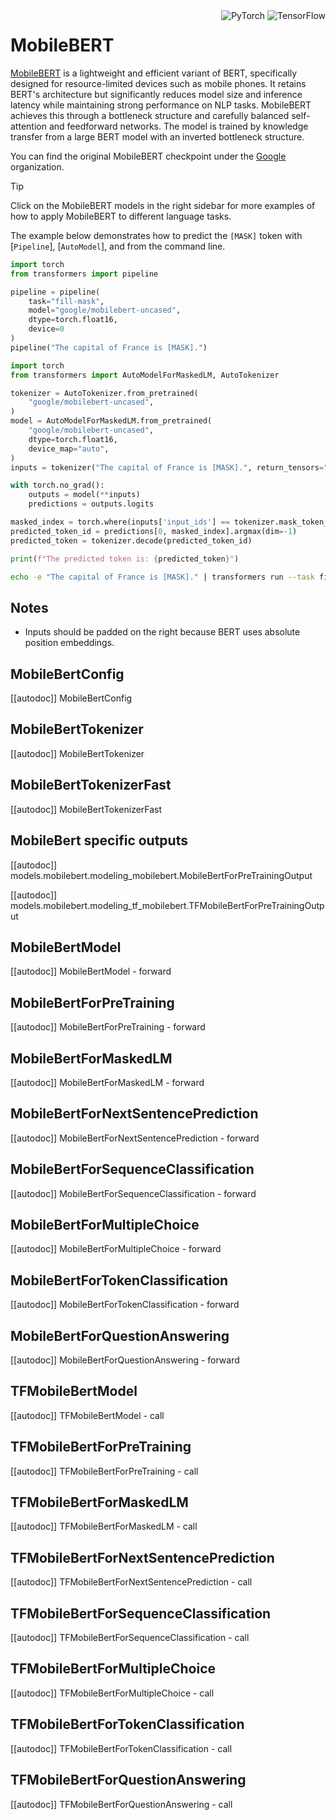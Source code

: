<!--Copyright 2020 The HuggingFace Team. All rights reserved.

Licensed under the Apache License, Version 2.0 (the "License"); you may not use this file except in compliance with
the License. You may obtain a copy of the License at

http://www.apache.org/licenses/LICENSE-2.0

Unless required by applicable law or agreed to in writing, software distributed under the License is distributed on
an "AS IS" BASIS, WITHOUT WARRANTIES OR CONDITIONS OF ANY KIND, either express or implied. See the License for the
specific language governing permissions and limitations under the License.

⚠️ Note that this file is in Markdown but contain specific syntax for our doc-builder (similar to MDX) that may not be
rendered properly in your Markdown viewer.

-->


<div style="float: right;">
    <div class="flex flex-wrap space-x-1">
        <img alt="PyTorch" src="https://img.shields.io/badge/PyTorch-DE3412?style=flat&logo=pytorch&logoColor=white">
        <img alt="TensorFlow" src="https://img.shields.io/badge/TensorFlow-FF6F00?style=flat&logo=tensorflow&logoColor=white">
    </div>
</div>

# MobileBERT

[MobileBERT](https://huggingface.co/papers/2004.02984) is a lightweight and efficient variant of BERT, specifically designed for resource-limited devices such as mobile phones. It retains BERT's architecture but significantly reduces model size and inference latency while maintaining strong performance on NLP tasks. MobileBERT achieves this through a bottleneck structure and carefully balanced self-attention and feedforward networks. The model is trained by knowledge transfer from a large BERT model with an inverted bottleneck structure.

You can find the original MobileBERT checkpoint under the [Google](https://huggingface.co/google/mobilebert-uncased) organization.
> [!TIP]
> Click on the MobileBERT models in the right sidebar for more examples of how to apply MobileBERT to different language tasks.

The example below demonstrates how to predict the `[MASK]` token with [`Pipeline`], [`AutoModel`], and from the command line.

<hfoptions id="usage">
<hfoption id="Pipeline">

```py
import torch
from transformers import pipeline

pipeline = pipeline(
    task="fill-mask",
    model="google/mobilebert-uncased",
    dtype=torch.float16,
    device=0
)
pipeline("The capital of France is [MASK].")
```
</hfoption>
<hfoption id="AutoModel">

```py
import torch
from transformers import AutoModelForMaskedLM, AutoTokenizer

tokenizer = AutoTokenizer.from_pretrained(
    "google/mobilebert-uncased",
)
model = AutoModelForMaskedLM.from_pretrained(
    "google/mobilebert-uncased",
    dtype=torch.float16,
    device_map="auto",
)
inputs = tokenizer("The capital of France is [MASK].", return_tensors="pt").to("cuda")

with torch.no_grad():
    outputs = model(**inputs)
    predictions = outputs.logits

masked_index = torch.where(inputs['input_ids'] == tokenizer.mask_token_id)[1]
predicted_token_id = predictions[0, masked_index].argmax(dim=-1)
predicted_token = tokenizer.decode(predicted_token_id)

print(f"The predicted token is: {predicted_token}")
```

</hfoption>
<hfoption id="transformers CLI">

```bash
echo -e "The capital of France is [MASK]." | transformers run --task fill-mask --model google/mobilebert-uncased --device 0
```

</hfoption>
</hfoptions>


## Notes

- Inputs should be padded on the right because BERT uses absolute position embeddings.

## MobileBertConfig

[[autodoc]] MobileBertConfig

## MobileBertTokenizer

[[autodoc]] MobileBertTokenizer

## MobileBertTokenizerFast

[[autodoc]] MobileBertTokenizerFast

## MobileBert specific outputs

[[autodoc]] models.mobilebert.modeling_mobilebert.MobileBertForPreTrainingOutput

[[autodoc]] models.mobilebert.modeling_tf_mobilebert.TFMobileBertForPreTrainingOutput

<frameworkcontent>
<pt>

## MobileBertModel

[[autodoc]] MobileBertModel
    - forward

## MobileBertForPreTraining

[[autodoc]] MobileBertForPreTraining
    - forward

## MobileBertForMaskedLM

[[autodoc]] MobileBertForMaskedLM
    - forward

## MobileBertForNextSentencePrediction

[[autodoc]] MobileBertForNextSentencePrediction
    - forward

## MobileBertForSequenceClassification

[[autodoc]] MobileBertForSequenceClassification
    - forward

## MobileBertForMultipleChoice

[[autodoc]] MobileBertForMultipleChoice
    - forward

## MobileBertForTokenClassification

[[autodoc]] MobileBertForTokenClassification
    - forward

## MobileBertForQuestionAnswering

[[autodoc]] MobileBertForQuestionAnswering
    - forward

</pt>
<tf>

## TFMobileBertModel

[[autodoc]] TFMobileBertModel
    - call

## TFMobileBertForPreTraining

[[autodoc]] TFMobileBertForPreTraining
    - call

## TFMobileBertForMaskedLM

[[autodoc]] TFMobileBertForMaskedLM
    - call

## TFMobileBertForNextSentencePrediction

[[autodoc]] TFMobileBertForNextSentencePrediction
    - call

## TFMobileBertForSequenceClassification

[[autodoc]] TFMobileBertForSequenceClassification
    - call

## TFMobileBertForMultipleChoice

[[autodoc]] TFMobileBertForMultipleChoice
    - call

## TFMobileBertForTokenClassification

[[autodoc]] TFMobileBertForTokenClassification
    - call

## TFMobileBertForQuestionAnswering

[[autodoc]] TFMobileBertForQuestionAnswering
    - call

</tf>
</frameworkcontent>
